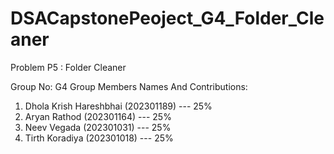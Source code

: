 # DSACapstonePeoject_G4_Folder_Cleaner

Problem P5 : Folder Cleaner


Group No: G4 
Group Members Names And Contributions:
1. Dhola Krish Hareshbhai (202301189) --- 25%
2. Aryan Rathod (202301164)           --- 25%
4. Neev Vegada (202301031)            --- 25%
5. Tirth Koradiya (202301018)         --- 25%


